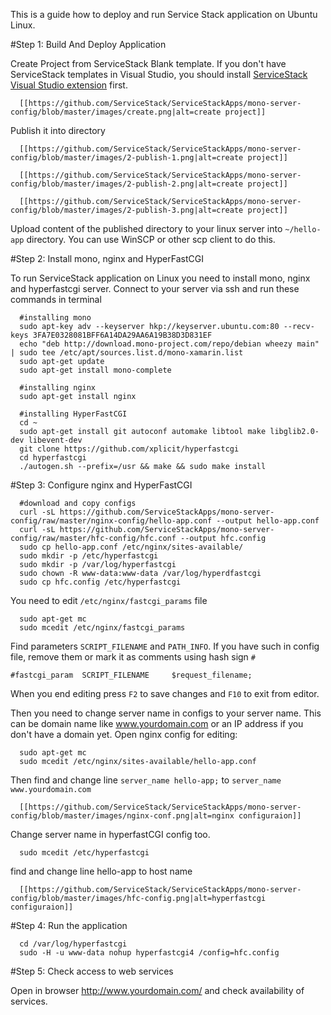 This is a guide how to deploy and run Service Stack application on Ubuntu Linux.

#Step 1: Build And Deploy Application

Create Project from ServiceStack Blank template. If you don't have ServiceStack templates
in Visual Studio, you should install [ServiceStack Visual Studio extension](https://github.com/ServiceStack/ServiceStack/wiki/Creating-your-first-project)
first.

      [[https://github.com/ServiceStack/ServiceStackApps/mono-server-config/blob/master/images/create.png|alt=create project]]

Publish it into directory

      [[https://github.com/ServiceStack/ServiceStackApps/mono-server-config/blob/master/images/2-publish-1.png|alt=create project]]

      [[https://github.com/ServiceStack/ServiceStackApps/mono-server-config/blob/master/images/2-publish-2.png|alt=create project]]

      [[https://github.com/ServiceStack/ServiceStackApps/mono-server-config/blob/master/images/2-publish-3.png|alt=create project]]

Upload content of the published directory to your linux server into `~/hello-app` directory. You
can use WinSCP or other scp client to do this.


#Step 2: Install mono, nginx and HyperFastCGI

To run ServiceStack application on Linux you need to install mono, nginx and hyperfastcgi
server. Connect to your server via ssh and run these commands in terminal

      #installing mono
      sudo apt-key adv --keyserver hkp://keyserver.ubuntu.com:80 --recv-keys 3FA7E0328081BFF6A14DA29AA6A19B38D3D831EF
      echo "deb http://download.mono-project.com/repo/debian wheezy main" | sudo tee /etc/apt/sources.list.d/mono-xamarin.list
      sudo apt-get update
      sudo apt-get install mono-complete

      #installing nginx
      sudo apt-get install nginx
      
      #installing HyperFastCGI
      cd ~
      sudo apt-get install git autoconf automake libtool make libglib2.0-dev libevent-dev
      git clone https://github.com/xplicit/hyperfastcgi
      cd hyperfastcgi
      ./autogen.sh --prefix=/usr && make && sudo make install

#Step 3: Configure nginx and HyperFastCGI
      
      #download and copy configs
      curl -sL https://github.com/ServiceStackApps/mono-server-config/raw/master/nginx-config/hello-app.conf --output hello-app.conf
      curl -sL https://github.com/ServiceStackApps/mono-server-config/raw/master/hfc-config/hfc.conf --output hfc.config
      sudo cp hello-app.conf /etc/nginx/sites-available/
      sudo mkdir -p /etc/hyperfastcgi
      sudo mkdir -p /var/log/hyperfastcgi
      sudo chown -R www-data:www-data /var/log/hyperdfastcgi
      sudo cp hfc.config /etc/hyperfastcgi

You need to edit `/etc/nginx/fastcgi_params` file

      sudo apt-get mc
      sudo mcedit /etc/nginx/fastcgi_params

Find parameters `SCRIPT_FILENAME` and `PATH_INFO`. If you have such in config file, remove 
them or mark it as comments using hash sign `#`

    #fastcgi_param	SCRIPT_FILENAME		$request_filename;

When you end editing press `F2` to save changes and `F10` to exit from editor.

Then you need to change server name in configs to your server name. This can be
domain name like www.yourdomain.com or an IP address if you don't have a domain yet.
Open nginx config for editing:

      sudo apt-get mc
      sudo mcedit /etc/nginx/sites-available/hello-app.conf

Then find and change line `server_name hello-app;` to `server_name www.yourdomain.com`
      
      [[https://github.com/ServiceStack/ServiceStackApps/mono-server-config/blob/master/images/nginx-conf.png|alt=nginx configuraion]]

Change server name in hyperfastCGI config too.

      sudo mcedit /etc/hyperfastcgi

find and change line <vhost>hello-app</vhost> to host name 

      [[https://github.com/ServiceStack/ServiceStackApps/mono-server-config/blob/master/images/hfc-config.png|alt=hyperfastcgi configuraion]]


#Step 4: Run the application

      cd /var/log/hyperfastcgi
      sudo -H -u www-data nohup hyperfastcgi4 /config=hfc.config


#Step 5: Check access to web services

Open in browser http://www.yourdomain.com/ and check availability of services.
